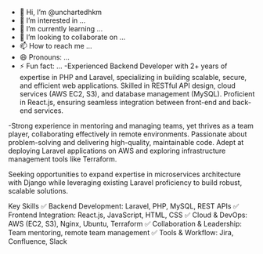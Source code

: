 - 👋 Hi, I’m @unchartedhkm
- 👀 I’m interested in ...
- 🌱 I’m currently learning ...
- 💞️ I’m looking to collaborate on ...
- 📫 How to reach me ...
- 😄 Pronouns: ...
- ⚡ Fun fact: ...
-Experienced Backend Developer with 2+ years of expertise in PHP and Laravel, specializing in building scalable, secure, and efficient web applications. Skilled in RESTful API design, cloud services (AWS EC2, S3), and database management (MySQL). Proficient in React.js, ensuring seamless integration between front-end and back-end services.

-Strong experience in mentoring and managing teams, yet thrives as a team player, collaborating effectively in remote environments. Passionate about problem-solving and delivering high-quality, maintainable code. Adept at deploying Laravel applications on AWS and exploring infrastructure management tools like Terraform.

Seeking opportunities to expand expertise in microservices architecture with Django while leveraging existing Laravel proficiency to build robust, scalable solutions.

Key Skills
✅ Backend Development: Laravel, PHP, MySQL, REST APIs
✅ Frontend Integration: React.js, JavaScript, HTML, CSS
✅ Cloud & DevOps: AWS (EC2, S3), Nginx, Ubuntu, Terraform
✅ Collaboration & Leadership: Team mentoring, remote team management
✅ Tools & Workflow: Jira, Confluence, Slack


<!---
unchartedhkm/unchartedhkm is a ✨ special ✨ repository because its `README.md` (this file) appears on your GitHub profile.
You can click the Preview link to take a look at your changes.
--->
